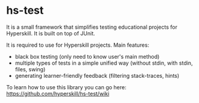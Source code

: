 # hs-test
It is a small framework that simplifies testing educational projects for Hyperskill. It is built on top of JUnit.

It is required to use for Hyperskill projects. Main features:
- black box testing (only need to know user's main method)
- multiple types of tests in a simple unified way (without stdin, with stdin, files, swing)
- generating learner-friendly feedback (filtering stack-traces, hints)

To learn how to use this library you can go here:
https://github.com/hyperskill/hs-test/wiki
